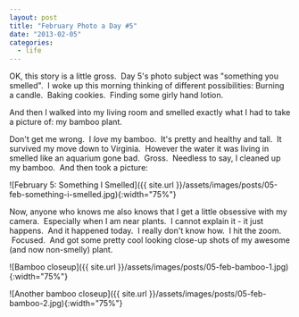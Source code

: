 ```yaml
---
layout: post
title: "February Photo a Day #5"
date: "2013-02-05"
categories:
  - life
---
```


OK, this story is a little gross.  Day 5's photo subject was "something you smelled".  I woke up this morning thinking of different possibilities: Burning a candle.  Baking cookies.  Finding some girly hand lotion.

And then I walked into my living room and smelled exactly what I had to take a picture of: my bamboo plant.

Don't get me wrong.  I _love_ my bamboo.  It's pretty and healthy and tall.  It survived my move down to Virginia.  However the water it was living in smelled like an aquarium gone bad.  Gross.  Needless to say, I cleaned up my bamboo.  And then took a picture:

![February 5: Something I Smelled]({{ site.url }}/assets/images/posts/05-feb-something-i-smelled.jpg){:width="75%"}

Now, anyone who knows me also knows that I get a little obsessive with my camera.  Especially when I am near plants.  I cannot explain it - it just happens.  And it happened today.  I really don't know how.  I hit the zoom.  Focused.  And got some pretty cool looking close-up shots of my awesome (and now non-smelly) plant.

![Bamboo closeup]({{ site.url }}/assets/images/posts/05-feb-bamboo-1.jpg){:width="75%"}

![Another bamboo closeup]({{ site.url }}/assets/images/posts/05-feb-bamboo-2.jpg){:width="75%"}
